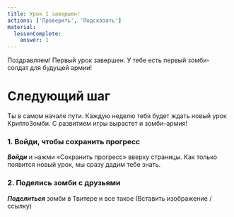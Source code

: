 ```yaml
---
title: Урок 1 завершен!
actions: ['Проверить', 'Подсказать']
material:
  lessonComplete:
    answer: 1
---
```


Поздравляем! Первый урок завершен. У тебе есть первый зомби-солдат для будущей армии!

# Следующий шаг

Ты в самом начале пути. Каждую неделю тебя будет ждать новый урок КриптоЗомби. С развитием игры вырастет и зомби-армия!

### 1. Войди, чтобы сохранить прогресс

**_Войди_** и нажми «Сохранить прогресс» вверху страницы. Как только появится новый урок, мы сразу дадим тебе знать. 

### 2. Поделись зомби с друзьями

**_Поделиться_** зомби в Твитере и все такое (Вставить изображение / ссылку) 
